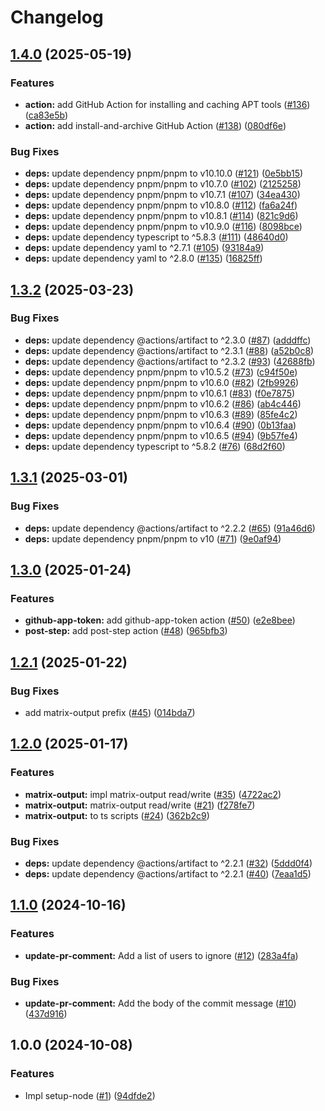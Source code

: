 # Changelog

## [1.4.0](https://github.com/shiron-dev/actions/compare/v1.3.2...v1.4.0) (2025-05-19)


### Features

* **action:** add GitHub Action for installing and caching APT tools ([#136](https://github.com/shiron-dev/actions/issues/136)) ([ca83e5b](https://github.com/shiron-dev/actions/commit/ca83e5b2d23fd2be69759fe8ef08509d0a26f113))
* **action:** add install-and-archive GitHub Action ([#138](https://github.com/shiron-dev/actions/issues/138)) ([080df6e](https://github.com/shiron-dev/actions/commit/080df6e3c260aebe94589184ee8de836787cdc95))


### Bug Fixes

* **deps:** update dependency pnpm/pnpm to v10.10.0 ([#121](https://github.com/shiron-dev/actions/issues/121)) ([0e5bb15](https://github.com/shiron-dev/actions/commit/0e5bb15200e7349f05f75cbdf63ca0d2c96f5ecd))
* **deps:** update dependency pnpm/pnpm to v10.7.0 ([#102](https://github.com/shiron-dev/actions/issues/102)) ([2125258](https://github.com/shiron-dev/actions/commit/2125258d9cd5901b043bc3e7d7e985d210ef63b0))
* **deps:** update dependency pnpm/pnpm to v10.7.1 ([#107](https://github.com/shiron-dev/actions/issues/107)) ([34ea430](https://github.com/shiron-dev/actions/commit/34ea4303b1a8a5e1579c6d65c7036ba6bb00f6a0))
* **deps:** update dependency pnpm/pnpm to v10.8.0 ([#112](https://github.com/shiron-dev/actions/issues/112)) ([fa6a24f](https://github.com/shiron-dev/actions/commit/fa6a24f16b9be3af558ec6ff67cff892cd68f079))
* **deps:** update dependency pnpm/pnpm to v10.8.1 ([#114](https://github.com/shiron-dev/actions/issues/114)) ([821c9d6](https://github.com/shiron-dev/actions/commit/821c9d6835cf3b96090a95c2570b1f2cf643d51e))
* **deps:** update dependency pnpm/pnpm to v10.9.0 ([#116](https://github.com/shiron-dev/actions/issues/116)) ([8098bce](https://github.com/shiron-dev/actions/commit/8098bce8948f25f76b01f35dc900988d7bfe72b5))
* **deps:** update dependency typescript to ^5.8.3 ([#111](https://github.com/shiron-dev/actions/issues/111)) ([48640d0](https://github.com/shiron-dev/actions/commit/48640d0d6da6e82acafbe825070c093a911b00ce))
* **deps:** update dependency yaml to ^2.7.1 ([#105](https://github.com/shiron-dev/actions/issues/105)) ([93184a9](https://github.com/shiron-dev/actions/commit/93184a962a2573eb1f4578c925788d5ed59c7968))
* **deps:** update dependency yaml to ^2.8.0 ([#135](https://github.com/shiron-dev/actions/issues/135)) ([16825ff](https://github.com/shiron-dev/actions/commit/16825ff56f2ce251c87fab97fef11e16d74e960c))

## [1.3.2](https://github.com/shiron-dev/actions/compare/v1.3.1...v1.3.2) (2025-03-23)


### Bug Fixes

* **deps:** update dependency @actions/artifact to ^2.3.0 ([#87](https://github.com/shiron-dev/actions/issues/87)) ([adddffc](https://github.com/shiron-dev/actions/commit/adddffca088f367d81953c4302f63fca85e59930))
* **deps:** update dependency @actions/artifact to ^2.3.1 ([#88](https://github.com/shiron-dev/actions/issues/88)) ([a52b0c8](https://github.com/shiron-dev/actions/commit/a52b0c81aa8f7d61f33b2493518b9a063e60606a))
* **deps:** update dependency @actions/artifact to ^2.3.2 ([#93](https://github.com/shiron-dev/actions/issues/93)) ([42688fb](https://github.com/shiron-dev/actions/commit/42688fba51bde2ee4c7e0b02d31e0084d1747845))
* **deps:** update dependency pnpm/pnpm to v10.5.2 ([#73](https://github.com/shiron-dev/actions/issues/73)) ([c94f50e](https://github.com/shiron-dev/actions/commit/c94f50ef2e369b69c6f02d47eec942ea48495633))
* **deps:** update dependency pnpm/pnpm to v10.6.0 ([#82](https://github.com/shiron-dev/actions/issues/82)) ([2fb9926](https://github.com/shiron-dev/actions/commit/2fb9926a801c9657d2c8fa8b7edfaf1b7305f7ea))
* **deps:** update dependency pnpm/pnpm to v10.6.1 ([#83](https://github.com/shiron-dev/actions/issues/83)) ([f0e7875](https://github.com/shiron-dev/actions/commit/f0e7875f0ea17034e60d492621834ea31844b9fd))
* **deps:** update dependency pnpm/pnpm to v10.6.2 ([#86](https://github.com/shiron-dev/actions/issues/86)) ([ab4c446](https://github.com/shiron-dev/actions/commit/ab4c446d832af22d5771eb06d65832e63dd10fb8))
* **deps:** update dependency pnpm/pnpm to v10.6.3 ([#89](https://github.com/shiron-dev/actions/issues/89)) ([85fe4c2](https://github.com/shiron-dev/actions/commit/85fe4c238ccc9a4c30f41e5622219567c6435d64))
* **deps:** update dependency pnpm/pnpm to v10.6.4 ([#90](https://github.com/shiron-dev/actions/issues/90)) ([0b13faa](https://github.com/shiron-dev/actions/commit/0b13faad70133dde60817d5d93d5218c5bc3a4dc))
* **deps:** update dependency pnpm/pnpm to v10.6.5 ([#94](https://github.com/shiron-dev/actions/issues/94)) ([9b57fe4](https://github.com/shiron-dev/actions/commit/9b57fe44fad23a33a4ddc6a377ae70c11f439ea7))
* **deps:** update dependency typescript to ^5.8.2 ([#76](https://github.com/shiron-dev/actions/issues/76)) ([68d2f60](https://github.com/shiron-dev/actions/commit/68d2f606f702108b71ad941a93b10804e92d50f4))

## [1.3.1](https://github.com/shiron-dev/actions/compare/v1.3.0...v1.3.1) (2025-03-01)


### Bug Fixes

* **deps:** update dependency @actions/artifact to ^2.2.2 ([#65](https://github.com/shiron-dev/actions/issues/65)) ([91a46d6](https://github.com/shiron-dev/actions/commit/91a46d6c4e277f38a1797debe008df3d26538bd2))
* **deps:** update dependency pnpm/pnpm to v10 ([#71](https://github.com/shiron-dev/actions/issues/71)) ([9e0af94](https://github.com/shiron-dev/actions/commit/9e0af9486ac84acce31fa64368c2ad5d53a51b5b))

## [1.3.0](https://github.com/shiron-dev/actions/compare/v1.2.1...v1.3.0) (2025-01-24)


### Features

* **github-app-token:** add github-app-token action ([#50](https://github.com/shiron-dev/actions/issues/50)) ([e2e8bee](https://github.com/shiron-dev/actions/commit/e2e8bee506131e969fab0b65273f6dcd47cc84c0))
* **post-step:** add post-step action ([#48](https://github.com/shiron-dev/actions/issues/48)) ([965bfb3](https://github.com/shiron-dev/actions/commit/965bfb3962198b81dc1bd9bf5b32edb2bde071a1))

## [1.2.1](https://github.com/shiron-dev/actions/compare/v1.2.0...v1.2.1) (2025-01-22)


### Bug Fixes

* add matrix-output prefix ([#45](https://github.com/shiron-dev/actions/issues/45)) ([014bda7](https://github.com/shiron-dev/actions/commit/014bda792232605a74cf26bf31fc056590eb9ba6))

## [1.2.0](https://github.com/shiron-dev/actions/compare/v1.1.0...v1.2.0) (2025-01-17)


### Features

* **matrix-output:** impl matrix-output read/write ([#35](https://github.com/shiron-dev/actions/issues/35)) ([4722ac2](https://github.com/shiron-dev/actions/commit/4722ac2cb5013987d6116e913bc7b715e49683fc))
* **matrix-output:** matrix-output read/write ([#21](https://github.com/shiron-dev/actions/issues/21)) ([f278fe7](https://github.com/shiron-dev/actions/commit/f278fe78a9f53e6400949b096733c956c053e6c7))
* **matrix-output:** to ts scripts ([#24](https://github.com/shiron-dev/actions/issues/24)) ([362b2c9](https://github.com/shiron-dev/actions/commit/362b2c98dbc683577ff1663631274e2789a1cc19))


### Bug Fixes

* **deps:** update dependency @actions/artifact to ^2.2.1 ([#32](https://github.com/shiron-dev/actions/issues/32)) ([5ddd0f4](https://github.com/shiron-dev/actions/commit/5ddd0f46ceb511cd7b2f77b5b91ce9b9563949b6))
* **deps:** update dependency @actions/artifact to ^2.2.1 ([#40](https://github.com/shiron-dev/actions/issues/40)) ([7eaa1d5](https://github.com/shiron-dev/actions/commit/7eaa1d50f5e6d87f360c7ac98c27ae1a4bf9a8c8))

## [1.1.0](https://github.com/shiron-dev/actions/compare/v1.0.0...v1.1.0) (2024-10-16)


### Features

* **update-pr-comment:** Add a list of users to ignore ([#12](https://github.com/shiron-dev/actions/issues/12)) ([283a4fa](https://github.com/shiron-dev/actions/commit/283a4fa4501b4222b6e4b7d433e0e1d90f6f534a))


### Bug Fixes

* **update-pr-comment:** Add the body of the commit message ([#10](https://github.com/shiron-dev/actions/issues/10)) ([437d916](https://github.com/shiron-dev/actions/commit/437d91649ba13878f27e3dea3e47e669f594f743))

## 1.0.0 (2024-10-08)


### Features

* Impl setup-node ([#1](https://github.com/shiron-dev/actions/issues/1)) ([94dfde2](https://github.com/shiron-dev/actions/commit/94dfde22edd69f8fd48f7477f8a6d2816a955633))
